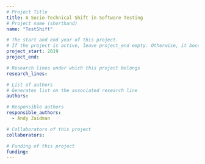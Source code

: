```yaml
---
# Project Title
title: A Socio-Technical Shift in Software Testing
# Project name (shorthand)
name: "TestShift"

# The start and end year of this project.
# If the project is active, leave project_end empty. Otherwise, it becomes a past project.
project_start: 2019
project_end: 

# Research lines under which this project belongs
research_lines: 

# List of authors 
# Generates list on the associated research line
authors:

# Responsible authors
responsible_authors:
  - Andy Zaidman

# Collaborators of this project
collaborators:

# Funding of this project
funding:
---
```

